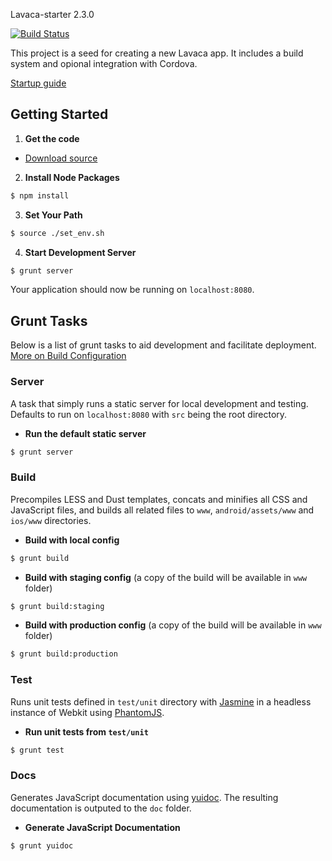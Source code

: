 Lavaca-starter 2.3.0

[![Build Status](https://travis-ci.org/mutualmobile/lavaca.png?branch=master)](https://travis-ci.org/mutualmobile/lavaca-starter)

This project is a seed for creating a new Lavaca app. It includes a build system and opional integration with Cordova.

[Startup guide](http://getlavaca.com/#/guide#@3)

## Getting Started

1. __Get the code__
  - [Download source](https://github.com/mutualmobile/lavaca-starter/archive/master.zip)

2. __Install Node Packages__
```bash
$ npm install
```

3. __Set Your Path__
```bash
$ source ./set_env.sh
```

4. __Start Development Server__
```bash
$ grunt server
```
Your application should now be running on `localhost:8080`.

## Grunt Tasks

Below is a list of grunt tasks to aid development and facilitate deployment. [More on Build Configuration](http://getlavaca.com/#/guide/Build-Configuration#@1)

### Server

A task that simply runs a static server for local development and testing. Defaults to run on `localhost:8080` with `src` being the root directory.

- __Run the default static server__

```bash
$ grunt server
```

### Build

Precompiles LESS and Dust templates, concats and minifies all CSS and JavaScript files, and builds all related files to `www`, `android/assets/www` and `ios/www` directories. 

- __Build with local config__

```bash
$ grunt build
```

- __Build with staging config__ (a copy of the build will be available in `www` folder)

```bash
$ grunt build:staging
```

- __Build with production config__ (a copy of the build will be available in `www` folder)

```bash
$ grunt build:production
```

### Test

Runs unit tests defined in `test/unit` directory with [Jasmine](http://pivotal.github.com/jasmine/) in a headless instance of Webkit using [PhantomJS](http://phantomjs.org/).

- __Run unit tests from `test/unit`__

```bash
$ grunt test
```

### Docs

Generates JavaScript documentation using [yuidoc](https://github.com/gruntjs/grunt-contrib-yuidoc). The resulting documentation is outputed to the `doc` folder.

- __Generate JavaScript Documentation__

```bash
$ grunt yuidoc
```
